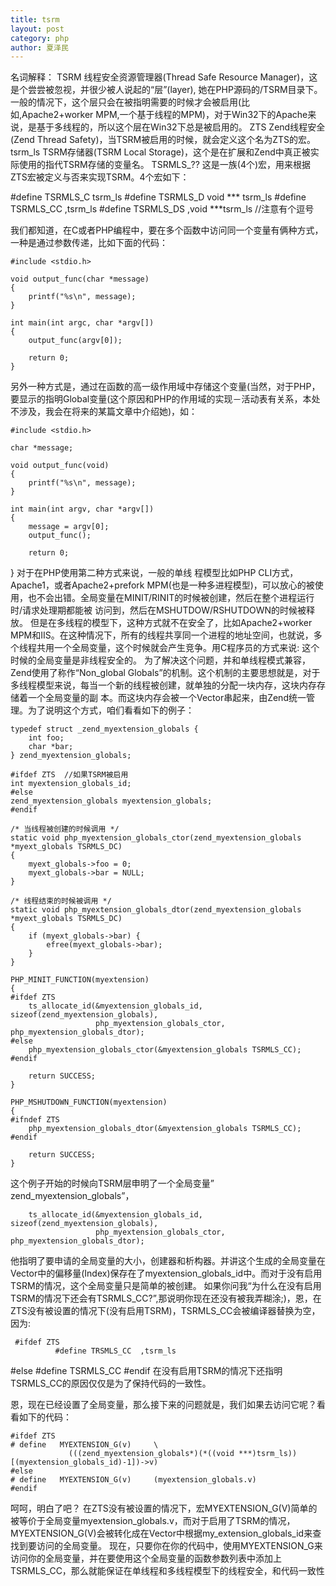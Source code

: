 ```yaml
---
title: tsrm
layout: post
category: php
author: 夏泽民
---
```

<!-- more -->
名词解释：
TSRM
线程安全资源管理器(Thread Safe Resource Manager)，这是个尝尝被忽视，并很少被人说起的“层”(layer), 她在PHP源码的/TSRM目录下。一般的情况下，这个层只会在被指明需要的时候才会被启用(比如,Apache2+worker MPM,一个基于线程的MPM)，对于Win32下的Apache来说，是基于多线程的，所以这个层在Win32下总是被启用的。
ZTS
Zend线程安全(Zend Thread Safety)，当TSRM被启用的时候，就会定义这个名为ZTS的宏。
tsrm_ls
TSRM存储器(TSRM Local Storage)，这个是在扩展和Zend中真正被实际使用的指代TSRM存储的变量名。
TSRMLS_??
这是一族(4个)宏，用来根据ZTS宏被定义与否来实现TSRM。4个宏如下：

#define TSRMLS_C   tsrm_ls
#define TSRMLS_D   void  *** tsrm_ls
#define TSRMLS_CC  ,tsrm_ls
#define TSRMLS_DS  ,void  ***tsrm_ls   //注意有个逗号
 
我们都知道，在C或者PHP编程中，要在多个函数中访问同一个变量有俩种方式，一种是通过参数传递，比如下面的代码：

    #include <stdio.h>
 
    void output_func(char *message)
    {
        printf("%s\n", message);
    }
 
    int main(int argc, char *argv[])
    {
        output_func(argv[0]);
 
        return 0;
    }
 
另外一种方式是，通过在函数的高一级作用域中存储这个变量(当然，对于PHP，要显示的指明Global变量(这个原因和PHP的作用域的实现－活动表有关系，本处不涉及，我会在将来的某篇文章中介绍她)，如：

    #include <stdio.h>
 
    char *message;
 
    void output_func(void)
    {
        printf("%s\n", message);
    }
 
    int main(int argv, char *argv[])
    {
        message = argv[0];
        output_func();
 
        return 0;
}
对于在PHP使用第二种方式来说，一般的单线 程模型比如PHP CLI方式，Apache1，或者Apache2+prefork MPM(也是一种多进程模型)，可以放心的被使用，也不会出错。全局变量在MINIT/RINIT的时候被创建，然后在整个进程运行时/请求处理期都能被 访问到，然后在MSHUTDOW/RSHUTDOWN的时候被释放。
但是在多线程的模型下，这种方式就不在安全了，比如Apache2+worker MPM和IIS。在这种情况下，所有的线程共享同一个进程的地址空间，也就说，多个线程共用一个全局变量，这个时候就会产生竞争。用C程序员的方式来说: 这个时候的全局变量是非线程安全的。
为了解决这个问题，并和单线程模式兼容，Zend使用了称作“Non_global Globals”的机制。这个机制的主要思想就是，对于多线程模型来说，每当一个新的线程被创建，就单独的分配一块内存，这块内存存储着一个全局变量的副 本。而这块内存会被一个Vector串起来，由Zend统一管理。为了说明这个方式，咱们看看如下的例子：

    typedef struct _zend_myextension_globals {
        int foo;
        char *bar;
    } zend_myextension_globals;
 
    #ifdef ZTS  //如果TSRM被启用
    int myextension_globals_id;
    #else
    zend_myextension_globals myextension_globals;
    #endif
 
    /* 当线程被创建的时候调用 */
    static void php_myextension_globals_ctor(zend_myextension_globals *myext_globals TSRMLS_DC)
    {
        myext_globals->foo = 0;
        myext_globals->bar = NULL;
    }
 
    /* 线程结束的时候被调用 */
    static void php_myextension_globals_dtor(zend_myextension_globals *myext_globals TSRMLS_DC)
    {
        if (myext_globals->bar) {
            efree(myext_globals->bar);
        }
    }
 
    PHP_MINIT_FUNCTION(myextension)
    {
    #ifdef ZTS
        ts_allocate_id(&myextension_globals_id, sizeof(zend_myextension_globals),
                       php_myextension_globals_ctor, php_myextension_globals_dtor);
    #else
        php_myextension_globals_ctor(&myextension_globals TSRMLS_CC);
    #endif
 
        return SUCCESS;
    }
 
    PHP_MSHUTDOWN_FUNCTION(myextension)
    {
    #ifndef ZTS
        php_myextension_globals_dtor(&myextension_globals TSRMLS_CC);
    #endif
 
        return SUCCESS;
    }
这个例子开始的时候向TSRM层申明了一个全局变量” zend_myextension_globals”，

        ts_allocate_id(&myextension_globals_id, sizeof(zend_myextension_globals),
                       php_myextension_globals_ctor, php_myextension_globals_dtor);
他指明了要申请的全局变量的大小，创建器和析构器。并讲这个生成的全局变量在Vector中的偏移量(Index)保存在了myextension_globals_id中。而对于没有启用TSRM的情况，这个全局变量只是简单的被创建。
如果你问我“为什么在没有启用TSRM的情况下还会有TSRMLS_CC?”,那说明你现在还没有被我弄糊涂;)，恩，在ZTS没有被设置的情况下(没有启用TSRM)，TSRMLS_CC会被编译器替换为空，因为:

     #ifdef ZTS
              #define TRSMLS_CC  ,tsrm_ls
  #else
      #define TSRMLS_CC
  #endif
在没有启用TSRM的情况下还指明TSRMLS_CC的原因仅仅是为了保持代码的一致性。

恩，现在已经设置了全局变量，那么接下来的问题就是，我们如果去访问它呢？看看如下的代码：

    #ifdef ZTS
    # define   MYEXTENSION_G(v)     \
                 (((zend_myextension_globals*)(*((void ***)tsrm_ls))[(myextension_globals_id)-1])->v)
    #else
    # define   MYEXTENSION_G(v)     (myextension_globals.v)
    #endif
 
呵呵，明白了吧？ 在ZTS没有被设置的情况下，宏MYEXTENSION_G(V)简单的被等价于全局变量myextension_globals.v，而对于启用了TSRM的情况，MYEXTENSION_G(V)会被转化成在Vector中根据my_extension_globals_id来查找到要访问的全局变量。
现在，只要你在你的代码中，使用MYEXTENSION_G来访问你的全局变量，并在要使用这个全局变量的函数参数列表中添加上TSRMLS_CC，那么就能保证在单线程和多线程模型下的线程安全，和代码一致性
